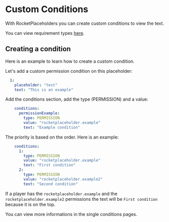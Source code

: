 # Custom Conditions

With RocketPlaceholders you can create custom conditions to view the text.

You can view requirement types [here](https://rocketplaceholders.jd.rocketplugins.space/me/lorenzo0111/rocketplaceholders/creator/conditions/RequirementType.html).

## Creating a condition

Here is an example to learn how to create a custom condition.

Let's add a custom permission condition on this placeholder:

```yaml
  1:
    placeholder: "test"
    text: "This is an example"
```

Add the conditions section, add the type \(PERMISSION\) and a value:

```yaml
    conditions:
      permissionExample:
        type: PERMISSION
        value: "rocketplaceholder.example"
        text: "Example condition"
```

The priority is based on the order. Here is an example:

```yaml
    conditions:
      1:
        type: PERMISSION
        value: "rocketplaceholder.example"      
        text: "First condition"
      2:
        type: PERMISSION
        value: "rocketplaceholder.example2"
        text: "Second condition"
```

If a player has the `rocketplaceholder.example` and the `rocketplaceholder.example2` permissions the text will be `First condition` because it is on the top.



You can view more informations in the single conditions pages.

